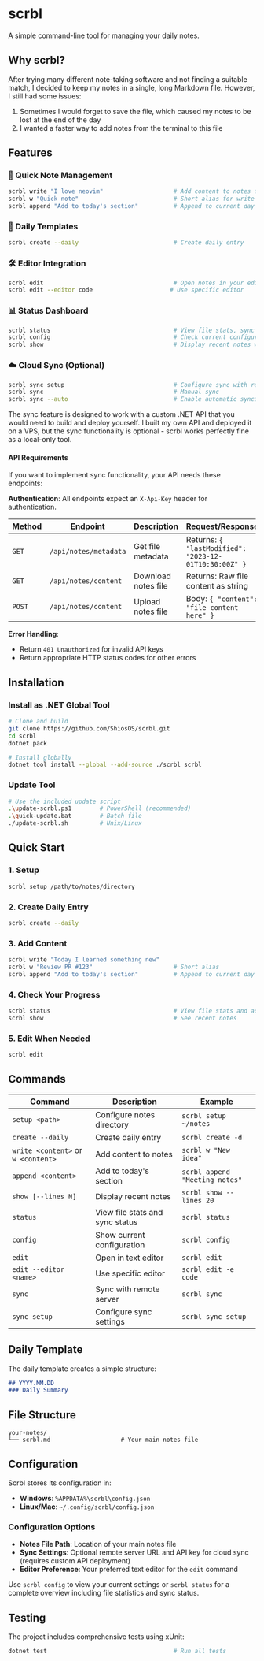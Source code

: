 # scrbl
A simple command-line tool for managing your daily notes.

## Why scrbl?
After trying many different note-taking software and not finding a suitable match, I decided to keep my notes in a single, long Markdown file. However, I still had some issues:

1. Sometimes I would forget to save the file, which caused my notes to be lost at the end of the day
2. I wanted a faster way to add notes from the terminal to this file

## Features

### 🚀 Quick Note Management
```bash
scrbl write "I love neovim"                    # Add content to notes file
scrbl w "Quick note"                           # Short alias for write
scrbl append "Add to today's section"          # Append to current day
```

### 📝 Daily Templates
```bash
scrbl create --daily                           # Create daily entry
```

### 🛠️ Editor Integration
```bash
scrbl edit                                     # Open notes in your editor
scrbl edit --editor code                      # Use specific editor
```

### 📊 Status Dashboard
```bash
scrbl status                                   # View file stats, sync status, and activity
scrbl config                                   # Check current configuration
scrbl show                                     # Display recent notes with pretty formatting
```

### ☁️ Cloud Sync (Optional)
```bash
scrbl sync setup                               # Configure sync with remote server
scrbl sync                                     # Manual sync
scrbl sync --auto                              # Enable automatic syncing
```

The sync feature is designed to work with a custom .NET API that you would need to build and deploy yourself. I built my own API and deployed it on a VPS, but the sync functionality is optional - scrbl works perfectly fine as a local-only tool.

#### API Requirements

If you want to implement sync functionality, your API needs these endpoints:

**Authentication**: All endpoints expect an `X-Api-Key` header for authentication.

| Method | Endpoint | Description | Request/Response |
|--------|----------|-------------|-----------------|
| `GET` | `/api/notes/metadata` | Get file metadata | Returns: `{ "lastModified": "2023-12-01T10:30:00Z" }` |
| `GET` | `/api/notes/content` | Download notes file | Returns: Raw file content as string |
| `POST` | `/api/notes/content` | Upload notes file | Body: `{ "content": "file content here" }` |

**Error Handling**:
- Return `401 Unauthorized` for invalid API keys
- Return appropriate HTTP status codes for other errors

## Installation

### Install as .NET Global Tool
```bash
# Clone and build
git clone https://github.com/ShiosOS/scrbl.git
cd scrbl
dotnet pack

# Install globally
dotnet tool install --global --add-source ./scrbl scrbl
```

### Update Tool
```bash
# Use the included update script
.\update-scrbl.ps1        # PowerShell (recommended)
.\quick-update.bat        # Batch file
./update-scrbl.sh         # Unix/Linux
```

## Quick Start

### 1. Setup
```bash
scrbl setup /path/to/notes/directory
```

### 2. Create Daily Entry
```bash
scrbl create --daily
```

### 3. Add Content
```bash
scrbl write "Today I learned something new"
scrbl w "Review PR #123"                       # Short alias
scrbl append "Add to today's section"          # Append to current day
```

### 4. Check Your Progress
```bash
scrbl status                                   # View file stats and activity
scrbl show                                     # See recent notes
```

### 5. Edit When Needed
```bash
scrbl edit
```

## Commands

| Command | Description | Example |
|---------|-------------|---------|
| `setup <path>` | Configure notes directory | `scrbl setup ~/notes` |
| `create --daily` | Create daily entry | `scrbl create -d` |
| `write <content>` or `w <content>` | Add content to notes | `scrbl w "New idea"` |
| `append <content>` | Add to today's section | `scrbl append "Meeting notes"` |
| `show [--lines N]` | Display recent notes | `scrbl show --lines 20` |
| `status` | View file stats and sync status | `scrbl status` |
| `config` | Show current configuration | `scrbl config` |
| `edit` | Open in text editor | `scrbl edit` |
| `edit --editor <name>` | Use specific editor | `scrbl edit -e code` |
| `sync` | Sync with remote server | `scrbl sync` |
| `sync setup` | Configure sync settings | `scrbl sync setup` |

## Daily Template

The daily template creates a simple structure:

```markdown
## YYYY.MM.DD
### Daily Summary

```

## File Structure
```
your-notes/
└── scrbl.md                    # Your main notes file
```

## Configuration

Scrbl stores its configuration in:
- **Windows**: `%APPDATA%\scrbl\config.json`
- **Linux/Mac**: `~/.config/scrbl/config.json`

### Configuration Options
- **Notes File Path**: Location of your main notes file
- **Sync Settings**: Optional remote server URL and API key for cloud sync (requires custom API deployment)
- **Editor Preference**: Your preferred text editor for the `edit` command

Use `scrbl config` to view your current settings or `scrbl status` for a complete overview including file statistics and sync status.

## Testing

The project includes comprehensive tests using xUnit:

```bash
dotnet test                                    # Run all tests
```
